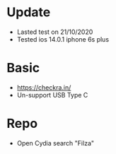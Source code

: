 # Update
- Lasted test on 21/10/2020
- Tested ios 14.0.1 iphone 6s plus

# Basic
- https://checkra.in/
- Un-support USB Type C

# Repo
- Open Cydia search "Filza"